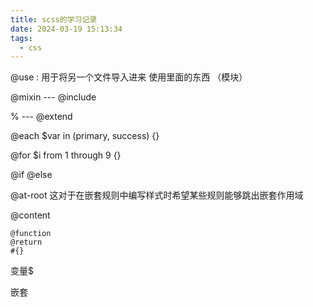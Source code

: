```yaml
---
title: scss的学习记录
date: 2024-03-19 15:13:34
tags:
  - css
---
```


@use : 用于将另一个文件导入进来 使用里面的东西 （模块）

@mixin --- @include

% --- @extend 

@each $var in (primary, success) {}

@for $i from 1 through 9 {}

@if @else

@at-root 这对于在嵌套规则中编写样式时希望某些规则能够跳出嵌套作用域

@content





```
@function
@return
#{}
```





变量$  

嵌套